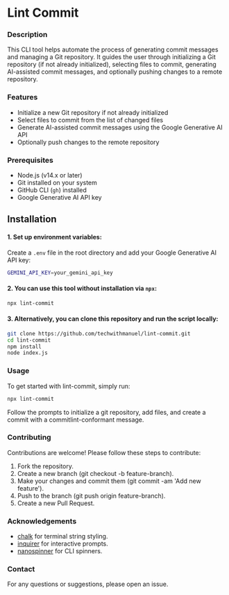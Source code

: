 # Lint Commit

### Description

This CLI tool helps automate the process of generating commit messages and managing a Git repository. It guides the user through initializing a Git repository (if not already initialized), selecting files to commit, generating AI-assisted commit messages, and optionally pushing changes to a remote repository.

### Features

- Initialize a new Git repository if not already initialized
- Select files to commit from the list of changed files
- Generate AI-assisted commit messages using the Google Generative AI API
- Optionally push changes to the remote repository

### Prerequisites

- Node.js (v14.x or later)
- Git installed on your system
- GitHub CLI (`gh`) installed
- Google Generative AI API key

## Installation

#### 1. Set up environment variables:
   Create a `.env` file in the root directory and add your Google Generative AI API key:

```bash
GEMINI_API_KEY=your_gemini_api_key
```

#### 2. You can use this tool without installation via `npx`:

```bash
npx lint-commit
```

#### 3. Alternatively, you can clone this repository and run the script locally:

```bash
git clone https://github.com/techwithmanuel/lint-commit.git
cd lint-commit
npm install
node index.js
```

### Usage

To get started with lint-commit, simply run:

```bash
npx lint-commit
```

Follow the prompts to initialize a git repository, add files, and create a commit with a commitlint-conformant message.

### Contributing

Contributions are welcome! Please follow these steps to contribute:

1. Fork the repository.
2. Create a new branch (git checkout -b feature-branch).
3. Make your changes and commit them (git commit -am 'Add new feature').
4. Push to the branch (git push origin feature-branch).
5. Create a new Pull Request.

### Acknowledgements

- [chalk](https://github.com/chalk/chalk) for terminal string styling.
- [inquirer](https://github.com/SBoudrias/Inquirer.js) for interactive prompts.
- [nanospinner](https://github.com/usmanyunusov/nanospinner) for CLI spinners.

### Contact

For any questions or suggestions, please open an issue.
